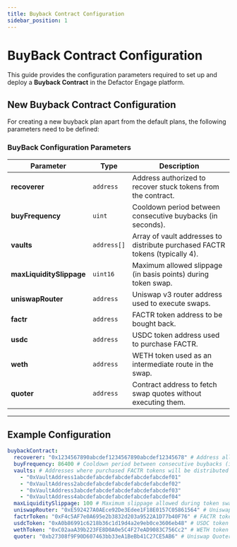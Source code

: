```yaml
---
title: Buyback Contract Configuration
sidebar_position: 1
---
```


# BuyBack Contract Configuration

This guide provides the configuration parameters required to set up and deploy a **Buyback Contract** in the Defactor Engage platform.

## New Buyback Contract Configuration

For creating a new buyback plan apart from the default plans, the following parameters need to be defined:

### **BuyBack Configuration Parameters**

| Parameter                | Type        | Description                                                                  |
| ------------------------ | ----------- | ---------------------------------------------------------------------------- |
| **recoverer**            | `address`   | Address authorized to recover stuck tokens from the contract.                |
| **buyFrequency**         | `uint`      | Cooldown period between consecutive buybacks (in seconds).                   |
| **vaults**               | `address[]` | Array of vault addresses to distribute purchased FACTR tokens (typically 4). |
| **maxLiquiditySlippage** | `uint16`    | Maximum allowed slippage (in basis points) during token swap.                |
| **uniswapRouter**        | `address`   | Uniswap v3 router address used to execute swaps.                             |
| **factr**                | `address`   | FACTR token address to be bought back.                                       |
| **usdc**                 | `address`   | USDC token address used to purchase FACTR.                                   |
| **weth**                 | `address`   | WETH token used as an intermediate route in the swap.                        |
| **quoter**               | `address`   | Contract address to fetch swap quotes without executing them.                |

---

## Example Configuration

```yaml
buybackContract:
  recoverer: "0x1234567890abcdef1234567890abcdef12345678" # Address allowed to recover stuck tokens
  buyFrequency: 86400 # Cooldown period between consecutive buybacks (in seconds)
  vaults: # Addresses where purchased FACTR tokens will be distributed
    - "0xVaultAddress1abcdefabcdefabcdefabcdefabcdef01"
    - "0xVaultAddress2abcdefabcdefabcdefabcdefabcdef02"
    - "0xVaultAddress3abcdefabcdefabcdefabcdefabcdef03"
    - "0xVaultAddress4abcdefabcdefabcdefabcdefabcdef04"
  maxLiquiditySlippage: 100 # Maximum slippage allowed during token swap (in basis points, 100 = 1%)
  uniswapRouter: "0xE592427A0AEce92De3Edee1F18E0157C05861564" # Uniswap v3 router address
  factrToken: "0xF4c5AF7e0A695e2b3832d203a9522A1D77b40F76" # FACTR token address to be bought back
  usdcToken: "0xA0b86991c6218b36c1d19d4a2e9eb0ce3606eb48" # USDC token address used to buy FACTR
  wethToken: "0xC02aaA39b223FE8D0A0e5C4F27eAD9083C756Cc2" # WETH token used as swap intermediary
  quoter: "0xb27308f9F90D607463bb33eA1BeBb41C27CE5AB6" # Uniswap Quoter contract for fetching swap quotes
```
